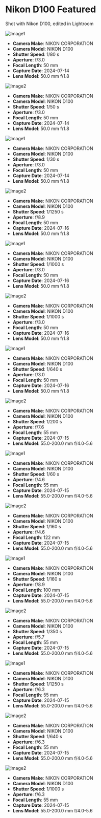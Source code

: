 # Nikon D100 Featured
Shot with Nikon D100, edited in Lightroom

![Image1](./attachments/IMG_0395.JPG)
- **Camera Make**: NIKON CORPORATION
- **Camera Model**: NIKON D100
- **Shutter Speed**: 1/80 s
- **Aperture**: f/3.0
- **Focal Length**: 50 mm
- **Capture Date**: 2024-07-14
- **Lens Model**: 50.0 mm f/1.8

![Image2](./attachments/IMG_0396.JPG)
- **Camera Make**: NIKON CORPORATION
- **Camera Model**: NIKON D100
- **Shutter Speed**: 1/50 s
- **Aperture**: f/3.0
- **Focal Length**: 50 mm
- **Capture Date**: 2024-07-14
- **Lens Model**: 50.0 mm f/1.8

![Image1](./attachments/IMG_0404.JPG)
- **Camera Make**: NIKON CORPORATION
- **Camera Model**: NIKON D100
- **Shutter Speed**: 1/30 s
- **Aperture**: f/3.0
- **Focal Length**: 50 mm
- **Capture Date**: 2024-07-14
- **Lens Model**: 50.0 mm f/1.8

![Image2](./attachments/IMG_0407.JPG)
- **Camera Make**: NIKON CORPORATION
- **Camera Model**: NIKON D100
- **Shutter Speed**: 1/1250 s
- **Aperture**: f/8.9
- **Focal Length**: 50 mm
- **Capture Date**: 2024-07-16
- **Lens Model**: 50.0 mm f/1.8

![Image1](./attachments/IMG_0408.JPG)
- **Camera Make**: NIKON CORPORATION
- **Camera Model**: NIKON D100
- **Shutter Speed**: 1/1000 s
- **Aperture**: f/3.0
- **Focal Length**: 50 mm
- **Capture Date**: 2024-07-16
- **Lens Model**: 50.0 mm f/1.8

![Image2](./attachments/IMG_0409.JPG) 
- **Camera Make**: NIKON CORPORATION
- **Camera Model**: NIKON D100
- **Shutter Speed**: 1/1000 s
- **Aperture**: f/3.0
- **Focal Length**: 50 mm
- **Capture Date**: 2024-07-16
- **Lens Model**: 50.0 mm f/1.8

![Image1](./attachments/IMG_0410.JPG)
- **Camera Make**: NIKON CORPORATION
- **Camera Model**: NIKON D100
- **Shutter Speed**: 1/640 s
- **Aperture**: f/3.0
- **Focal Length**: 50 mm
- **Capture Date**: 2024-07-16
- **Lens Model**: 50.0 mm f/1.8

![Image2](./attachments/IMG_0411.JPG)
- **Camera Make**: NIKON CORPORATION
- **Camera Model**: NIKON D100
- **Shutter Speed**: 1/200 s
- **Aperture**: f/7.6
- **Focal Length**: 55 mm
- **Capture Date**: 2024-07-15
- **Lens Model**: 55.0-200.0 mm f/4.0-5.6

![Image1](./attachments/IMG_0415.JPG)
- **Camera Make**: NIKON CORPORATION
- **Camera Model**: NIKON D100
- **Shutter Speed**: 1/60 s
- **Aperture**: f/4.6
- **Focal Length**: 55 mm
- **Capture Date**: 2024-07-15
- **Lens Model**: 55.0-200.0 mm f/4.0-5.6

![Image2](./attachments/IMG_0417.JPG)
- **Camera Make**: NIKON CORPORATION
- **Camera Model**: NIKON D100
- **Shutter Speed**: 1/160 s
- **Aperture**: f/4.6
- **Focal Length**: 122 mm
- **Capture Date**: 2024-07-15
- **Lens Model**: 55.0-200.0 mm f/4.0-5.6

![Image1](./attachments/IMG_0420.JPG)
- **Camera Make**: NIKON CORPORATION
- **Camera Model**: NIKON D100
- **Shutter Speed**: 1/160 s
- **Aperture**: f/8.9
- **Focal Length**: 100 mm
- **Capture Date**: 2024-07-15
- **Lens Model**: 55.0-200.0 mm f/4.0-5.6

![Image2](./attachments/IMG_0424.JPG)
- **Camera Make**: NIKON CORPORATION
- **Camera Model**: NIKON D100
- **Shutter Speed**: 1/350 s
- **Aperture**: f/5.7
- **Focal Length**: 55 mm
- **Capture Date**: 2024-07-15
- **Lens Model**: 55.0-200.0 mm f/4.0-5.6

![Image1](./attachments/IMG_0429.JPG)
- **Camera Make**: NIKON CORPORATION
- **Camera Model**: NIKON D100
- **Shutter Speed**: 1/1250 s
- **Aperture**: f/6.3
- **Focal Length**: 55 mm
- **Capture Date**: 2024-07-15
- **Lens Model**: 55.0-200.0 mm f/4.0-5.6

![Image2](./attachments/IMG_0430.JPG)
- **Camera Make**: NIKON CORPORATION
- **Camera Model**: NIKON D100
- **Shutter Speed**: 1/640 s
- **Aperture**: f/6.3
- **Focal Length**: 55 mm
- **Capture Date**: 2024-07-15
- **Lens Model**: 55.0-200.0 mm f/4.0-5.6

![Image2](./attachments/IMG_0431.JPG)
- **Camera Make**: NIKON CORPORATION
- **Camera Model**: NIKON D100
- **Shutter Speed**: 1/1000 s
- **Aperture**: f/6.3
- **Focal Length**: 55 mm
- **Capture Date**: 2024-07-15
- **Lens Model**: 55.0-200.0 mm f/4.0-5.6


